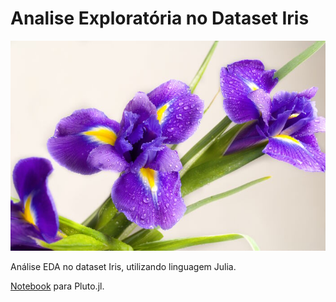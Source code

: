 # Analise Exploratória no Dataset Iris

![](images/Iris-meaning.jpg)

Análise EDA no dataset Iris, utilizando linguagem Julia.

[Notebook](iris.html) para Pluto.jl.
